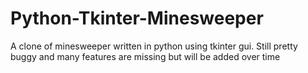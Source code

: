 # Python-Tkinter-Minesweeper
A clone of minesweeper written in python using tkinter gui. Still pretty buggy and many features are missing but will be added over time

